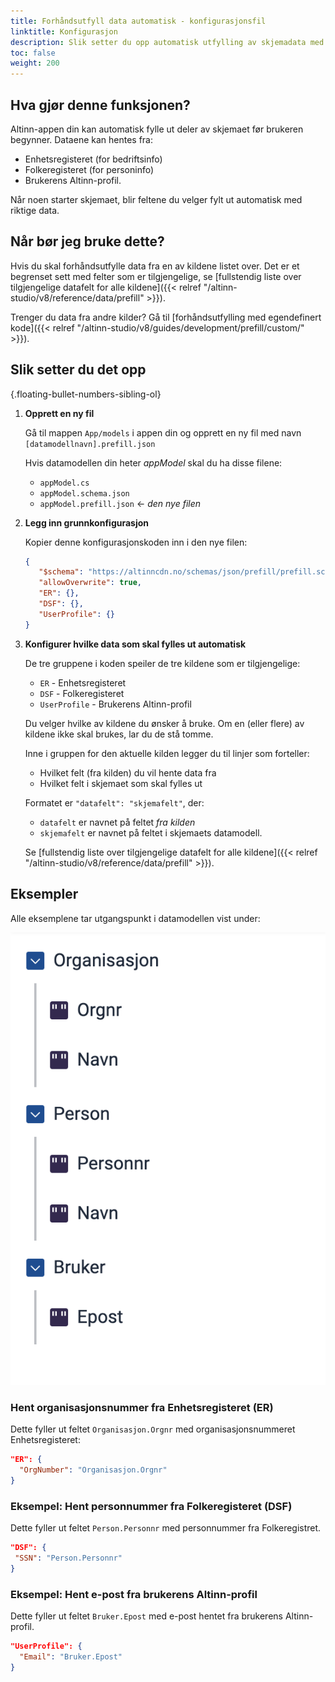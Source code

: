 ```yaml
---
title: Forhåndsutfyll data automatisk - konfigurasjonsfil
linktitle: Konfigurasjon
description: Slik setter du opp automatisk utfylling av skjemadata med konfigurasjonsfil.
toc: false
weight: 200
---
```


## Hva gjør denne funksjonen?
Altinn-appen din kan automatisk fylle ut deler av skjemaet før brukeren begynner. Dataene kan hentes fra:
- Enhetsregisteret (for bedriftsinfo)
- Folkeregisteret (for personinfo)
- Brukerens Altinn-profil.

Når noen starter skjemaet, blir feltene du velger fylt ut automatisk med riktige data.

## Når bør jeg bruke dette?
Hvis du skal forhåndsutfylle data fra en av kildene listet over. Det er et begrenset sett med felter som er tilgjengelige,
se [fullstendig liste over tilgjengelige datafelt for alle kildene]({{< relref "/altinn-studio/v8/reference/data/prefill" >}}).

Trenger du data fra andre kilder? Gå til [forhåndsutfylling med egendefinert kode]({{< relref "/altinn-studio/v8/guides/development/prefill/custom/" >}}).

## Slik setter du det opp
{.floating-bullet-numbers-sibling-ol}

1. **Opprett en ny fil**

   Gå til mappen  `App/models` i appen din og opprett en ny fil med navn `[datamodellnavn].prefill.json`

   Hvis datamodellen din heter _appModel_ skal du ha disse filene:
   - `appModel.cs` 
   - `appModel.schema.json` 
   - `appModel.prefill.json`  &larr; *den nye filen*

2. **Legg inn grunnkonfigurasjon**

   Kopier denne konfigurasjonskoden inn i den nye filen:

   ```json
   {
      "$schema": "https://altinncdn.no/schemas/json/prefill/prefill.schema.v1.json",
      "allowOverwrite": true,
      "ER": {},
      "DSF": {},
      "UserProfile": {}
   }
   ```

3. **Konfigurer hvilke data som skal fylles ut automatisk**

   De tre gruppene i koden speiler de tre kildene som er tilgjengelige:
   - `ER` - Enhetsregisteret
   - `DSF` - Folkeregisteret
   - `UserProfile` - Brukerens Altinn-profil

   Du velger hvilke av kildene du ønsker å bruke. Om en (eller flere) av kildene ikke skal brukes, lar du de stå tomme.

   Inne i gruppen for den aktuelle kilden legger du til linjer som forteller:
   - Hvilket felt (fra kilden) du vil hente data fra
   - Hvilket felt i skjemaet som skal fylles ut

   Formatet er `"datafelt": "skjemafelt"`, der:
   - `datafelt` er navnet på feltet _fra kilden_
   - `skjemafelt` er navnet på feltet i skjemaets datamodell.

   Se [fullstendig liste over tilgjengelige datafelt for alle kildene]({{< relref "/altinn-studio/v8/reference/data/prefill" >}}).

## Eksempler

Alle eksemplene tar utgangspunkt i datamodellen vist under:

![Datamodell for skjema](exampleModel.png "Datamodell for skjema")

### Hent organisasjonsnummer fra Enhetsregisteret (ER)

Dette fyller ut feltet `Organisasjon.Orgnr` med organisasjonsnummeret 
Enhetsregisteret:

```json
"ER": {
  "OrgNumber": "Organisasjon.Orgnr"
}
```

### Eksempel: Hent personnummer fra Folkeregisteret (DSF)

Dette fyller ut feltet `Person.Personnr` med personnummer fra Folkeregistret.

 ```json
"DSF": {
  "SSN": "Person.Personnr"
}
```

### Eksempel: Hent e-post fra brukerens Altinn-profil

Dette fyller ut feltet `Bruker.Epost` med e-post hentet fra brukerens Altinn-profil.

```json
"UserProfile": {
  "Email": "Bruker.Epost"
}
```
